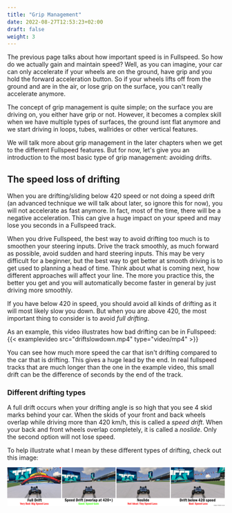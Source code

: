 ```yaml
---
title: "Grip Management"
date: 2022-08-27T12:53:23+02:00
draft: false
weight: 3
---
```


The previous page talks about how important speed is in Fullspeed. So how do we actually gain and maintain speed? Well, as you can imagine, your car can only accelerate if your wheels are on
the ground, have grip and you hold the forward acceleration button. So if your wheels lifts off from the ground and are in the air, or lose grip on the surface, you can't really accelerate anymore.

The concept of grip management is quite simple; on the surface you are driving on, you either have grip or not. However, it becomes a complex skill when we have multiple types of surfaces, the ground isnt flat anymore and we start driving in loops, tubes, wallrides or other vertical features.

We will talk more about grip management in the later chapters when we get to the different Fullspeed features. But for now, let's give you an introduction to the most basic type of grip management: avoiding drifts.

## The speed loss of drifting
When you are drifting/sliding below 420 speed or not doing a speed drift (an advanced technique we will talk about later, so ignore this for now), you will not accelerate as fast anymore. In fact, most of the time, there will be a negative acceleration. This can give a huge impact on your speed and may lose you seconds in a Fullspeed track.

When you drive Fullspeed, the best way to avoid drifting too much is to smoothen your steering inputs. Drive the track smoothly, as much forward as possible, avoid sudden and hard steering inputs. This may be very difficult for a beginner, but the best way to get better at smooth driving is to get used to planning a head of time. Think about what is coming next, how different approaches will affect your line. The more you practice this, the better you get and you will automatically become faster in general by just driving more smoothly.

If you have below 420 in speed, you should avoid all kinds of drifting as it will most likely slow you down. But when you are above 420, the most important thing to consider is to avoid *full drifting*.

As an example, this video illustrates how bad drifting can be in Fullspeed:
{{< examplevideo src="driftslowdown.mp4" type="video/mp4" >}}

You can see how much more speed the car that isn't drifting compared to the car that is drifting. This gives a huge lead by the end. In real fullspeed tracks that are much longer than the one in the example video, this small drift can be the difference of seconds by the end of the track.

### Different drifting types
A full drift occurs when your drifting angle is so high that you see 4 skid marks behind your car. When the skids of your front and back wheels overlap while driving more than 420 km/h, this is called a *speed drift*. When your back and front wheels overlap completely, it is called a *noslide*. Only the second option will not lose speed.

To help illustrate what I mean by these different types of drifting, check out this image:

![Drift Types](drift_types.png)
